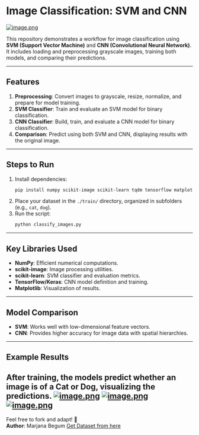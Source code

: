 # Image Classification: SVM and CNN

[![image.png](https://i.postimg.cc/1tmx3wHQ/image.png)](https://postimg.cc/5HRKPHT7)

This repository demonstrates a workflow for image classification using **SVM (Support Vector Machine)** and **CNN (Convolutional Neural Network)**. It includes loading and preprocessing grayscale images, training both models, and comparing their predictions.

---

## Features
1. **Preprocessing**: Convert images to grayscale, resize, normalize, and prepare for model training.
2. **SVM Classifier**: Train and evaluate an SVM model for binary classification.
3. **CNN Classifier**: Build, train, and evaluate a CNN model for binary classification.
4. **Comparison**: Predict using both SVM and CNN, displaying results with the original image.

---

## Steps to Run
1. Install dependencies:
   ```bash
   pip install numpy scikit-image scikit-learn tqdm tensorflow matplotlib
   ```
2. Place your dataset in the `./train/` directory, organized in subfolders (e.g., `cat`, `dog`).
3. Run the script:
   ```bash
   python classify_images.py
   ```

---

## Key Libraries Used
- **NumPy**: Efficient numerical computations.
- **scikit-image**: Image processing utilities.
- **scikit-learn**: SVM classifier and evaluation metrics.
- **TensorFlow/Keras**: CNN model definition and training.
- **Matplotlib**: Visualization of results.

---

## Model Comparison
- **SVM**: Works well with low-dimensional feature vectors.
- **CNN**: Provides higher accuracy for image data with spatial hierarchies.

---

## Example Results
After training, the models predict whether an image is of a **Cat** or **Dog**, visualizing the predictions.
[![image.png](https://i.postimg.cc/ZR21F2mT/image.png)](https://postimg.cc/BL5YJhty)
[![image.png](https://i.postimg.cc/MT8JrvkD/image.png)](https://postimg.cc/941kDXQR)
[![image.png](https://i.postimg.cc/7bvmfyk2/image.png)](https://postimg.cc/y3PFbtW1)
---

Feel free to fork and adapt! 🚀  
**Author**: Marjana Begum
[Get Dataset from here](https://drive.google.com/file/d/1hiImLFBEDb5NjU9AfdAnx-4SQDK_QEHR/view?usp=sharing)
